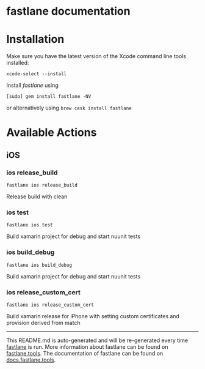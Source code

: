 fastlane documentation
================
# Installation

Make sure you have the latest version of the Xcode command line tools installed:

```
xcode-select --install
```

Install _fastlane_ using
```
[sudo] gem install fastlane -NV
```
or alternatively using `brew cask install fastlane`

# Available Actions
## iOS
### ios release_build
```
fastlane ios release_build
```
Release build with clean
### ios test
```
fastlane ios test
```
Build xamarin project for debug and start nuunit tests
### ios build_debug
```
fastlane ios build_debug
```
Build xamarin project for debug and start nuunit tests
### ios release_custom_cert
```
fastlane ios release_custom_cert
```
Build xamarin release for iPhone with setting custom certificates and provision derived from match

----

This README.md is auto-generated and will be re-generated every time [fastlane](https://fastlane.tools) is run.
More information about fastlane can be found on [fastlane.tools](https://fastlane.tools).
The documentation of fastlane can be found on [docs.fastlane.tools](https://docs.fastlane.tools).
